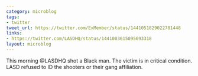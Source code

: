 ```yaml
---
category: microblog
tags:
- twitter
tweet_url: https://twitter.com/ExMember/status/1441051829022781448
links:
- https://twitter.com/LASDHQ/status/1441003615095693318
layout: microblog
---
```

This morning @LASDHQ shot a Black man. The victim is in critical condition. LASD refused to ID the shooters or their gang affiliation.

